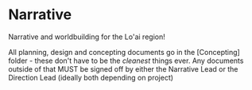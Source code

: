 # Narrative
Narrative and worldbuilding for the Lo'ai region!

All planning, design and concepting documents go in the [Concepting] folder - these don't have to be the _cleanest_ things ever. Any documents outside of that MUST be signed off by either the Narrative Lead or the Direction Lead (ideally both depending on project)